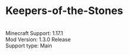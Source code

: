 # Keepers-of-the-Stones
<br>Minecraft Support: 1.17.1
<br>Mod Version: 1.3.0 Release
<br>Support type: Main
